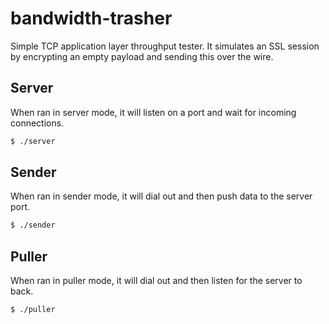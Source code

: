 # bandwidth-trasher

Simple TCP application layer throughput tester.  It simulates an SSL session by encrypting an empty payload and sending this over the wire.

## Server

When ran in server mode, it will listen on a port and wait for incoming connections.
```bash
$ ./server
```

## Sender

When ran in sender mode, it will dial out and then push data to the server port.
```bash
$ ./sender
```

## Puller

When ran in puller mode, it will dial out and then listen for the server to back.
```bash
$ ./puller
```
